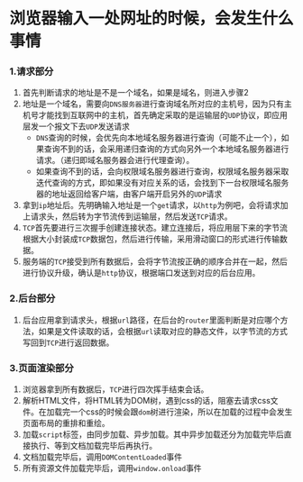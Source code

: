 # 浏览器输入一处网址的时候，会发生什么事情

### 1.请求部分

1. 首先判断请求的地址是不是一个域名，如果是域名，则进入步骤2
2. 地址是一个域名，需要向`DNS服务器`进行查询域名所对应的主机号，因为只有主机号才能找到互联网中的主机，首先确定采取的是运输层的`UDP`协议，即应用层发一个报文下去`UDP`发送请求
   - `DNS`查询的时候，会优先向本地域名服务器进行查询（可能不止一个），如果查询不到的话，会采用递归查询的方式向另外一个本地域名服务器进行请求。（递归即域名服务器会进行代理查询）。
   - 如果查询不到的话，会向权限域名服务器进行查询，权限域名服务器采取迭代查询的方式，即如果没有对应关系的话，会找到下一台权限域名服务器的地址返回给客户端，由客户端开启另外的`UDP`请求
3. 拿到`ip`地址后。先明确输入地址是一个`get`请求，以`http`为例吧，会将请求加上请求头，然后转为字节流传到运输层，然后发送`TCP`请求。
4. `TCP`首先要进行三次握手创建连接状态。建立连接后，将应用层下来的字节流根据大小封装成`TCP`数据包，然后进行传输，采用滑动窗口的形式进行传输数据。
5. 服务端的`TCP`接受到所有数据后，会将字节流按正确的顺序合并在一起，然后进行协议升级，确认是`http`协议，根据端口发送到对应的后台应用。

### 2.后台部分

1. 后台应用拿到请求头，根据`url`路径，在后台的`router`里面判断是对应哪个方法，如果是文件读取的话，会根据`url`读取对应的静态文件，以字节流的方式写回到`TCP`进行返回数据。

### 3.页面渲染部分

1. 浏览器拿到所有数据后，`TCP`进行四次挥手结束会话。
2. 解析HTML文件，将HTML转为DOM树，遇到css的话，阻塞去请求css文件。在加载完一个css的时候会跟`dom`树进行渲染，所以在加载的过程中会发生页面布局的重排和重绘。
3. 加载`script`标签，由同步加载、异步加载。其中异步加载还分为加载完毕后直接执行、等到文档加载完毕后再执行。
4. 文档加载完毕后，调用`DOMContentLoaded`事件
5. 所有资源文件加载完毕后，调用`window.onload`事件

### 